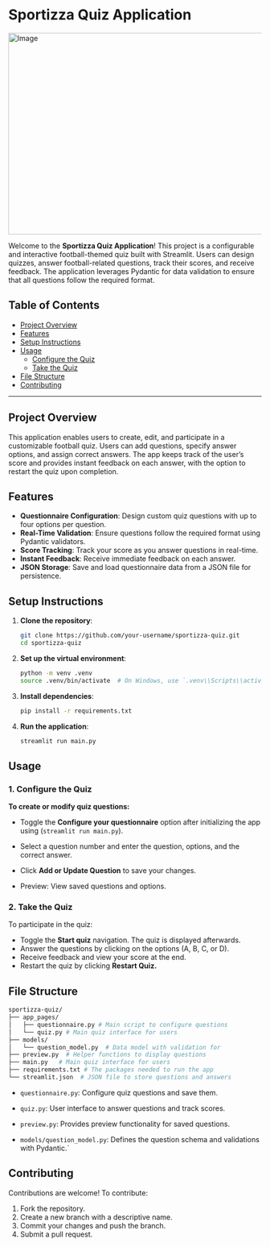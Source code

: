 # Sportizza Quiz Application

<img width="800" height="400" alt="Image" src="https://github.com/user-attachments/assets/3ae8393b-7a82-4766-805f-e845e6e5a7e8" />

Welcome to the **Sportizza Quiz Application**! This project is a configurable and interactive football-themed quiz built with Streamlit. Users can design quizzes, answer football-related questions, track their scores, and receive feedback. The application leverages Pydantic for data validation to ensure that all questions follow the required format.

## Table of Contents
- [Project Overview](#project-overview)
- [Features](#features)
- [Setup Instructions](#setup-instructions)
- [Usage](#usage)
  - [Configure the Quiz](#configure-the-quiz)
  - [Take the Quiz](#take-the-quiz)
- [File Structure](#file-structure)
- [Contributing](#contributing)

---

## Project Overview

This application enables users to create, edit, and participate in a customizable football quiz. Users can add questions, specify answer options, and assign correct answers. The app keeps track of the user’s score and provides instant feedback on each answer, with the option to restart the quiz upon completion.

## Features

- **Questionnaire Configuration**: Design custom quiz questions with up to four options per question.
- **Real-Time Validation**: Ensure questions follow the required format using Pydantic validators.
- **Score Tracking**: Track your score as you answer questions in real-time.
- **Instant Feedback**: Receive immediate feedback on each answer.
- **JSON Storage**: Save and load questionnaire data from a JSON file for persistence.

## Setup Instructions

1. **Clone the repository**:
   ```bash
   git clone https://github.com/your-username/sportizza-quiz.git
   cd sportizza-quiz
2. **Set up the virtual environment**:
    ```bash
   python -m venv .venv
   source .venv/bin/activate  # On Windows, use `.venv\\Scripts\\activate`
3. **Install dependencies**:
    ```bash
   pip install -r requirements.txt

4. **Run the application**:
    ```bash
   streamlit run main.py

## Usage

### 1. Configure the Quiz

**To create or modify quiz questions:**

- Toggle the **Configure your questionnaire** option after initializing the app using (`streamlit run main.py`).

- Select a question number and enter the question, options, and the correct answer.

- Click **Add or Update Question** to save your changes.

- Preview: View saved questions and options.

### 2. Take the Quiz

To participate in the quiz:

- Toggle the **Start quiz** navigation. The quiz is displayed afterwards.
- Answer the questions by clicking on the options (A, B, C, or D).
- Receive feedback and view your score at the end.
- Restart the quiz by clicking **Restart Quiz.**


## File Structure

```bash
sportizza-quiz/
├── app_pages/
│   ├── questionnaire.py # Main script to configure questions
│   └── quiz.py # Main quiz interface for users
├── models/
│   └── question_model.py  # Data model with validation for
├── preview.py  # Helper functions to display questions
├── main.py   # Main quiz interface for users
├── requirements.txt # The packages needed to run the app
└── streamlit.json  # JSON file to store questions and answers
```


- `questionnaire.py`: Configure quiz questions and save them.

- `quiz.py`: User interface to answer questions and track scores.

- `preview.py`: Provides preview functionality for saved questions.

- `models/question_model.py`: Defines the question schema and validations with Pydantic.`

## Contributing

Contributions are welcome! To contribute:

1) Fork the repository.
2) Create a new branch with a descriptive name.
3) Commit your changes and push the branch.
4) Submit a pull request.


